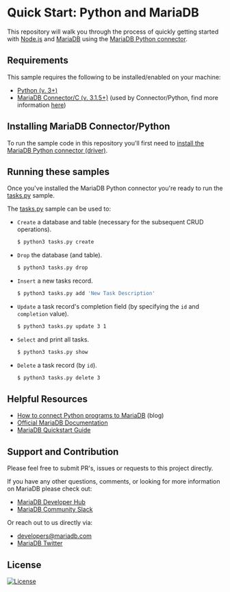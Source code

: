 # Quick Start: Python and MariaDB

This repository will walk you through the process of quickly getting started with [Node.js](https://www.python.org/) and [MariaDB](https://github.com/mariadb-developers/mariadb-getting-started) using the [MariaDB Python connector](https://github.com/mariadb-corporation/mariadb-connector-python).

## Requirements

This sample requires the following to be installed/enabled on your machine:

* [Python (v. 3+)](https://www.python.org/downloads/)
* [MariaDB Connector/C (v. 3.1.5+)](https://mariadb.com/products/skysql/docs/clients/mariadb-connector-c-for-skysql-services/) (used by Connector/Python, find more information [here](https://mariadb.com/docs/clients/mariadb-connectors/connector-python/install/))

## Installing MariaDB Connector/Python

To run the sample code in this repository you'll first need to [install the MariaDB Python connector (driver)](https://mariadb.com/docs/clients/mariadb-connectors/connector-python/install/).

## Running these samples

Once you've installed the MariaDB Python connector you're ready to run the [tasks.py](src/tasks.py) sample.

The [tasks.py](src/tasks.py) sample can be used to:

* `Create` a database and table (necessary for the subsequent CRUD operations).

    ```bash
    $ python3 tasks.py create
    ```

* `Drop` the database (and table).

    ```bash
    $ python3 tasks.py drop
    ```

* `Insert` a new tasks record.

    ```bash
    $ python3 tasks.py add 'New Task Description'
    ```

* `Update` a task record's completion field (by specifying the `id` and `completion` value).

    ```bash
    $ python3 tasks.py update 3 1
    ```

* `Select` and print all tasks.

    ```bash 
    $ python3 tasks.py show
    ```

* `Delete` a task record (by `id`).

    ```bash
    $ python3 tasks.py delete 3
    ```

## Helpful Resources

* [How to connect Python programs to MariaDB](https://mariadb.com/resources/blog/how-to-connect-python-programs-to-mariadb/) (blog)
* [Official MariaDB Documentation](https://mariadb.com/docs)
* [MariaDB Quickstart Guide](https://github.com/mariadb-developers/mariadb-getting-started)

## Support and Contribution

Please feel free to submit PR's, issues or requests to this project directly.

If you have any other questions, comments, or looking for more information on MariaDB please check out:

* [MariaDB Developer Hub](https://mariadb.com/developers)
* [MariaDB Community Slack](https://r.mariadb.com/join-community-slack)

Or reach out to us directly via:

* [developers@mariadb.com](mailto:developers@mariadb.com)
* [MariaDB Twitter](https://twitter.com/mariadb)

## License <a name="license"></a>
[![License](https://img.shields.io/badge/License-MIT-blue.svg?style=plastic)](https://opensource.org/licenses/MIT)